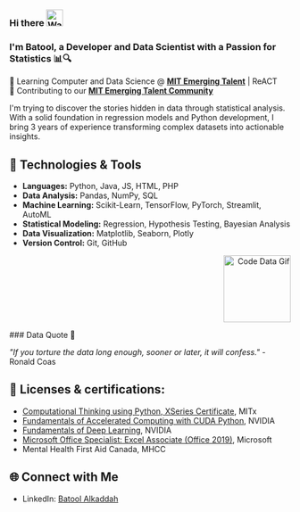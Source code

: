 ### Hi there <img src="https://media.tenor.com/Wx9IEmZZXSoAAAAi/hi.gif" alt="Wave Gif" width="30"/>

<!--
**BatoolKad/BatoolKad** is a ✨ _special_ ✨ repository because its `README.md` (this file) appears on your GitHub profile.

Here are some ideas to get you started:

- 🔭 I'm currently working on ...
- 🌱 I'm currently learning ...
- 👯 I'm looking to collaborate on ...
- 🤔 I'm looking for help with ...
- 💬 Ask me about ...
- 📫 How to reach me: ...
- 😄 Pronouns: ...
- ⚡ Fun fact: ...
-->

### I'm Batool, a Developer and Data Scientist with a Passion for Statistics 📊🔍
🌱 Learning Computer and Data Science @ **[MIT Emerging Talent](https://emergingtalent.mit.edu/)** | ReACT <br>
🌱 Contributing to our **[MIT Emerging Talent Community](https://github.com/MIT-Emerging-Talent)**   <br>

I'm trying to discover the stories hidden in data through statistical analysis. With a solid foundation in regression models and Python development, I bring 3 years of experience transforming complex datasets into actionable insights.

<!--### 📈 Data Science Journey-->
<!--I'm on a continuous journey to explore the vast world of data science, aiming to bridge the gap between raw data and meaningful insights. My passion lies in uncovering patterns, extracting knowledge, and deriving actionable recommendations from complex datasets.-->

<!--- 🚀 **Current Focus:** Implementing advanced machine learning techniques for predictive modeling.-->
<!--- 📚 **Learning Path:** Pursuing courses in data science, deep learning, and statistical analysis. -->
<!--- 💡 **Challenges:** Tackling real-world data problems through hands-on projects and collaborative initiatives. -->
<!--- 🤝 **Contributions:** Actively contributing to the **[MIT Emerging Talent Community](https://github.com/MIT-Emerging-Talent)** to share knowledge and insights. -->

## 🔧 Technologies & Tools
- **Languages:** Python, Java, JS, HTML, PHP
- **Data Analysis:** Pandas, NumPy, SQL
- **Machine Learning:** Scikit-Learn, TensorFlow, PyTorch, Streamlit, AutoML
- **Statistical Modeling:** Regression, Hypothesis Testing, Bayesian Analysis
- **Data Visualization:** Matplotlib, Seaborn, Plotly
- **Version Control:** Git, GitHub
<p align="right">
  <img src="https://media.tenor.com/iRB7vrvhPR4AAAAi/data-code.gif" alt="Code Data Gif" width="120" />
</p>
### Data Quote 👾

*"If you torture the data long enough, sooner or later, it will confess."* - Ronald Coas
## 📜 Licenses & certifications:
- [Computational Thinking using Python, XSeries Certificate](https://credentials.edx.org/credentials/c07c8ff061d84415827e1973a2ca7ba5/), MITx
- [Fundamentals of Accelerated Computing with CUDA Python](https://courses.nvidia.com/certificates/5d62c5f1717e4dd4ad4d6adf702c251d/), NVIDIA
- [Fundamentals of Deep Learning](https://courses.nvidia.com/certificates/113450088e574ffe983f5952bd81be60/), NVIDIA
- [Microsoft Office Specialist: Excel Associate (Office 2019)](https://www.credly.com/badges/85b9581f-9e41-4348-980f-36da664f928f/linked_in_profile), Microsoft
- Mental Health First Aid Canada, MHCC

## 🌐 Connect with Me
- LinkedIn: [Batool Alkaddah](https://www.linkedin.com/in/batool-alkaddah/)
